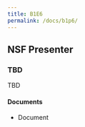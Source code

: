```yaml
---
title: B1E6
permalink: /docs/b1p6/
---
```


## NSF Presenter

### TBD

TBD

#### Documents
 - Document